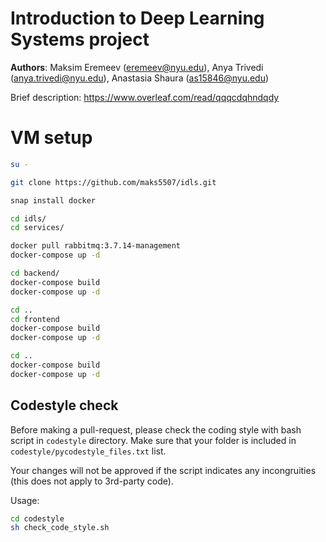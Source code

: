 # Introduction to Deep Learning Systems project

**Authors**: Maksim Eremeev (eremeev@nyu.edu), Anya Trivedi (anya.trivedi@nyu.edu), Anastasia Shaura (as15846@nyu.edu)

Brief description: https://www.overleaf.com/read/qqqcdqhndqdy

# VM setup

```bash
su -

git clone https://github.com/maks5507/idls.git

snap install docker

cd idls/
cd services/

docker pull rabbitmq:3.7.14-management
docker-compose up -d

cd backend/
docker-compose build
docker-compose up -d

cd ..
cd frontend
docker-compose build
docker-compose up -d

cd ..
docker-compose build
docker-compose up -d
```

## Codestyle check

Before making a pull-request, please check the coding style with bash script in `codestyle` directory. Make sure that your folder is included in `codestyle/pycodestyle_files.txt` list.

Your changes will not be approved if the script indicates any incongruities (this does not apply to 3rd-party code). 

Usage:

```bash
cd codestyle
sh check_code_style.sh
```